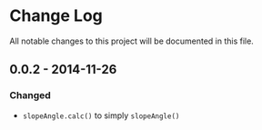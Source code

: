 # Change Log
All notable changes to this project will be documented in this file.

## 0.0.2 - 2014-11-26
### Changed
- `slopeAngle.calc()` to simply `slopeAngle()`
